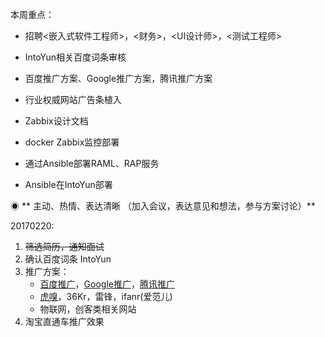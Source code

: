 本周重点：

* 招聘&lt;嵌入式软件工程师&gt;，&lt;财务&gt;，&lt;UI设计师&gt;，&lt;测试工程师&gt;

* IntoYun相关百度词条审核

* 百度推广方案、Google推广方案，腾讯推广方案

* 行业权威网站广告条植入

* Zabbix设计文档

* docker Zabbix监控部署

* 通过Ansible部署RAML、RAP服务

* Ansible在IntoYun部署

◉ ** 主动、热情、表达清晰 （加入会议，表达意见和想法，参与方案讨论）**

20170220:

1. ~~筛选简历，通知面试~~
2. 确认百度词条 IntoYun 
3. 推广方案：
   * [百度推广](/第5章：企业相关/营销/百度推广.md)，[Google推广](/第5章：企业相关/营销/google推广.md)，[腾讯推广](/第5章：企业相关/营销/腾讯推广.md)
   * [虎嗅](/第5章：企业相关/营销/虎嗅.md)，36Kr，雷锋，ifanr\(爱范儿\)
   * 物联网，创客类相关网站
4. 淘宝直通车推广效果



